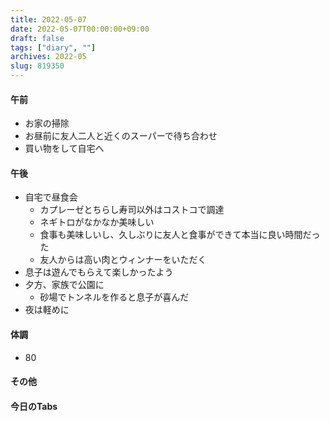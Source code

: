 ```yaml
---
title: 2022-05-07
date: 2022-05-07T00:00:00+09:00
draft: false
tags: ["diary", ""]
archives: 2022-05
slug: 819350
---
```

#### 午前
- お家の掃除
- お昼前に友人二人と近くのスーパーで待ち合わせ
- 買い物をして自宅へ
#### 午後
- 自宅で昼食会
  - カプレーゼとちらし寿司以外はコストコで調達
  - ネギトロがなかなか美味しい
  - 食事も美味しいし、久しぶりに友人と食事ができて本当に良い時間だった
  - 友人からは高い肉とウィンナーをいただく
- 息子は遊んでもらえて楽しかったよう
- 夕方、家族で公園に
  - 砂場でトンネルを作ると息子が喜んだ
- 夜は軽めに
#### 体調
- 80
#### その他
#### 今日のTabs